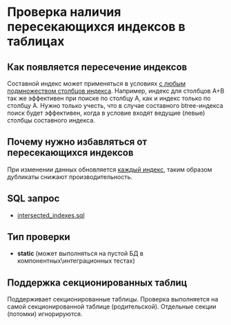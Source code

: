 # Проверка наличия пересекающихся индексов в таблицах

## Как появляется пересечение индексов

Составной индекс может применяться в условиях [с любым подмножеством столбцов индекса](https://postgrespro.ru/docs/postgresql/17/indexes-multicolumn).
Например, индекс для столбцов А+В так же эффективен при поиске по столбцу А, как и индекс только по столбцу А.
Нужно только учесть, что в случае составного btree-индекса поиск будет эффективен, когда в условие входят ведущие (левые) столбцы составного индекса.

## Почему нужно избавляться от пересекающихся индексов

При изменении данных обновляется [каждый индекс](https://postgrespro.ru/docs/postgresql/17/btree),
таким образом дубликаты снижают производительность.

## SQL запрос

- [intersected_indexes.sql](https://github.com/mfvanek/pg-index-health-sql/blob/master/sql/intersected_indexes.sql)

## Тип проверки

- **static** (может выполняться на пустой БД в компонентных\интеграционных тестах)

## Поддержка секционированных таблиц

Поддерживает секционированные таблицы.
Проверка выполняется на самой секционированной таблице (родительской). Отдельные секции (потомки) игнорируются.
